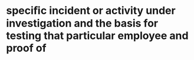 # speciﬁc incident or activity under investigation and the basis for testing that particular employee and proof of